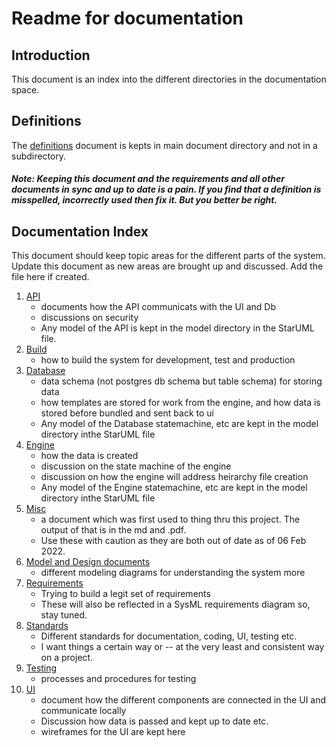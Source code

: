 # Readme for documentation

## Introduction
This document is an index into the different directories in the documentation space.

## Definitions
The [definitions](./definitions.md) document is kepts in main document directory and not in a subdirectory.  
##### **Note**: Keeping this document and the requirements and all other documents in sync and up to date is a pain. If you find that a definition is misspelled, incorrectly used then fix it.  But you better be right.

## Documentation Index
This document should keep topic areas for the different parts of the system.  Update this document as new areas are brought up and discussed.  Add the file here if created.
1. [API](./api/index.md)
    - documents how the API communicats with the UI and Db
    - discussions on security
    * Any model of the API is kept in the model directory in the StarUML file.
1. [Build](./build/buildProcess.md) 
    - how to build the system for development, test and production
1. [Database](./database/index.md)
    - data schema (not postgres db schema but table schema) for storing data
    - how templates are stored for work from the engine, and how data is stored before bundled and sent back to ui
    * Any model of the Database statemachine, etc are kept in the model directory inthe StarUML file
1. [Engine](./engine/index.md)
    - how the data is created
    - discussion on the state machine of the engine
    - discussion on how the engine will address heirarchy file creation
    * Any model of the Engine statemachine, etc are kept in the model directory inthe StarUML file
1. [Misc](./misc/livingSpec.md) 
    - a document which was first used to thing thru this project. The output of that is in the md and .pdf. 
    - Use these with caution as they are both out of date as of 06 Feb 2022.  
1. [Model and Design documents](./model/index.md)
    - different modeling diagrams for understanding the system more
1. [Requirements](./requirements/requirements.md)
    - Trying to build a legit set of requirements
    - These will also be reflected in a SysML requirements diagram so, stay tuned.
1. [Standards](./standards/index.md)
    - Different standards for documentation, coding, UI, testing etc.  
    - I want things a certain way or -- at the very least and consistent way on a project.
1. [Testing](./testing/index.md)
    - processes and procedures for testing
1. [UI](./ui/index.md)
    * document how the different components are connected in the UI and communicate locally
    * Discussion how data is passed and kept up to date etc.
    * wireframes for the UI are kept here
